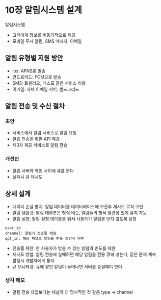 # 10장 알림시스템 설계

알림시스템
- 고객에게 정보를 비동기적으로 제공
- 모바일 푸시 알림, SMS 메시지, 이메일

## 알림 유형별 지원 방안

- ios: APNS로 발송
- 안드로이드: FCM으로 발송
- SMS: 트윌리오, 넥스모 같은 서비스 이용
- 이메일: 자체 이메일 서버, 센드그리드

## 알림 전송 및 수신 절차

### 초안

- 서비스에서 알림 서비스로 알림 요청
- 알림 전송을 위한 API 제공
- 제3자 제공 서비스로 알림 전송

### 개선안

- 알림 서버와 작업 사이에 큐를 둔다
- 실패시 큐 재시도

## 상세 설계

- 데이터 손실 방지: 알림 데이터를 데이터베이스에 보관후 재시도 로직 구현
- 알림 템플릿: 알림 대부분은 형식 비슷, 알림들의 형식 일관성 있게 유지 가능
- 알림 설정: 알림 설정 테이블을 둬서 사용자가 알림을 받지 않도록 설정
```
user_id
channel: 알림이 전송될 채널
opt_in: 해당 채널로 알림을 받을 것인지 여부
```
- 전송률 제한: 한 사용자가 받을 수 있는 알림의 빈도를 제한
- 재시도 방법: 알림 전송에 실패하면 해당 알림을 전용 큐에 넣는다, 같은 문제 계속 발생시 개발자에게 통지
- 큐 모니터링: 큐에 쌓인 알림이 늘어나면 서버를 증설해야 한다


### 생각 메모

- 알림 전송 타입보다는 채널이 더 명시적인 것 같음 type -> channel

